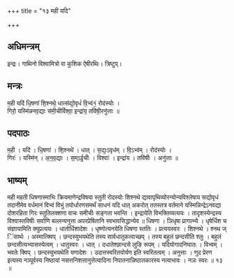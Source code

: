 +++
title = "१३ मही यदि"

+++
## अधिमन्त्रम्
इन्द्रः। गाथिनो विश्वामित्रो वा कुशिक ऐषीरथिः। त्रिष्टुप्।

## मन्त्रः
म॒ही यदि॑ धि॒षणा॑ शि॒श्नथे॒ धात्स॑द्यो॒वृधं॑ वि॒भ्वं१॒॑ रोद॑स्योः ।  
गिरो॒ यस्मि॑न्ननव॒द्याः स॑मी॒चीर्विश्वा॒ इन्द्रा॑य॒ तवि॑षी॒रनु॑त्ताः ॥

## पदपाठः
म॒ही । यदि॑ । धि॒षणा॑ । शि॒श्नथे॑ । धात् । स॒द्यः॒ऽवृध॑म् । वि॒ऽभ्व॑म् । रोद॑स्योः ।  
गिरः॑ । यस्मि॑न् । अ॒न॒व॒द्याः । स॒म्ऽई॒चीः । विश्वाः॑ । इन्द्रा॑य । तवि॑षीः । अनु॑त्ताः ॥

## भाष्यम्
मही महती धिषणास्माभिः क्रियमाणेन्द्रविषया स्तुती रोदस्योः शिश्नथे द्यावापृथिव्योरन्योन्यविश्लेषाय सद्योवृधं तदानीमेव वर्धमानं विभ्वं विभुं तयोर्धारणसमर्थं साधनं यदि धात् अकरोत् ततस्तत्र वर्तमाने यस्मिन्निन्द्रेऽनवद्या दोशरहिता गिरः स्तुतिलक्शणा वाचः समीचीः सङ्गता भवन्ति । इन्द्रायेति विभक्तिव्यत्ययः । तादृशस्येन्द्रस्य विश्वास्तविषीः सर्वाणि बल्लन्यनुत्ता अपरप्रेषितानि स्वभावसिद्धान्येव ॥ धिषणा । ञिधृषा प्रागल्भ्ये । धृषेर्धिश च संज्ञायामिति क्युप्रत्ययः । धातोर्धिशादेशः । धृष्णोत्यनयेति धिषणा स्ततिः । प्रत्ययस्वरः । शिश्नथे । श्नथ ज् िंसार्थः । अस्मात्क्विप् । छन्दस्युभयथेति तस्य सार्वधातुकत्वाच्छप् । तस्य बहुलं छन्दसीति श्लुः । बहुलं छन्दसीत्यभ्यासस्येत्वम् । धातुस्वरः । धात् । दधातेश्छान्दसे लुङि रूपम् । यदियोगादनिघातः । विभ्वम् । भवतेः क्विप् । छन्दस्युभयथेति यणादेशः । उदात्तस्वरितयोर्यण इति स्वरितत्वम् । अनुत्ताः । णुद प्रेरण इत्यस्य नञ्पूर्वस्य निष्ठायां नसत्तनिशत्तानुत्तेत्यादिना निपातनान्निष्ठातकारस्य नत्वाभावः । नञः स्वरः ॥ १३ ॥